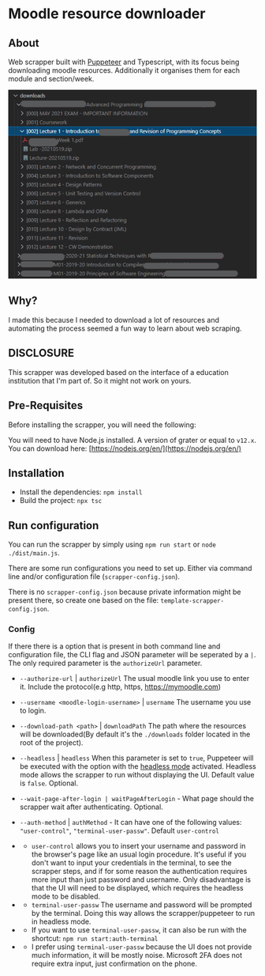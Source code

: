 # Moodle resource downloader


## About
Web scrapper built with [Puppeteer](https://developers.google.com/web/tools/puppeteer/) and Typescript, with its focus being downloading moodle resources. Additionally it organises them for each module and section/week.

![Structured file resources](downloads_folder_screenshot.png "Structured file resources")
## Why?
I made this because I needed to download a lot of resources and automating the process seemed a fun way to learn about web scraping.

## DISCLOSURE
This scrapper was developed based on the interface of a education institution that I'm part of. So it might not work on yours.

## Pre-Requisites
Before installing the scrapper, you will need the following:


You will need to have Node.js installed. A version of grater or equal to `v12.x`.
You can download here: [https://nodejs.org/en/](https://nodejs.org/en/)
## Installation

- Install the dependencies: `npm install`
- Build the project: `npx tsc`

## Run configuration
You can run the scrapper by simply using `npm run start` or `node ./dist/main.js`.

There are some run configurations you need to set up. Either via command line and/or configuration file (`scrapper-config.json`).


There is no `scrapper-config.json` because private information might be present there, so create one based on the file: `template-scrapper-config.json`.

### Config
If there there is a option that is present in both command line and configuration file, the CLI flag and JSON parameter will be seperated by a `|`. The only required parameter is the `authorizeUrl` parameter.


- `--authorize-url` | `authorizeUrl` The usual moodle link you use to enter it. Include the protocol(e.g http, https, https://mymoodle.com)

- `--username <moodle-login-username>` | `username` The username you use to login.
- `--download-path <path>` | `downloadPath` The path where the resources will be downloaded(By default it's the `./downloads` folder located in the root of the project).

- `--headless` | `headless` When this parameter is set to `true`, Puppeteer will be executed with the option with the [headless mode](https://pptr.dev/api/puppeteer.browserlaunchargumentoptions.headless/) activated. Headless mode allows the scrapper to run without displaying the UI. Default value is `false`. Optional.
- `--wait-page-after-login | waitPageAfterLogin` - What page should the scrapper wait after authenticating. Optional.
- `--auth-method` | `authMethod` - It can have one of the following values: `"user-control"`, `"terminal-user-passw"`. Default `user-control`


- - `user-control` allows you to insert your username and password in the browser's page like an usual login procedure.
It's useful if you don't want to input your credentials in the terminal, to see the scrapper steps, and if for some reason the authentication requires more input than just password and username.
Only disadvantage is that the UI will need to be displayed, which requires the headless mode to be disabled.


- - `terminal-user-passw` The username and password will be prompted by the terminal. Doing this way allows the scrapper/puppeteer to run in headless mode.

- - If you want to use `terminal-user-passw`, it can also be run with the shortcut: `npm run start:auth-terminal`


- - I prefer using `terminal-user-passw` because the UI does not provide much information, it will be mostly noise. Microsoft 2FA does not require extra input, just confirmation on the phone.
